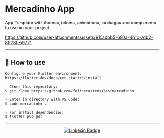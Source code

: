 # Mercadinho App

App Template with themes, tokens, animations, packages and components to use on your project.

https://github.com/user-attachments/assets/915adbb5-690a-4b1c-adb2-8ff78fe59771

---

<h2>🤔 How to use</h2>

   ```
   Configure your Flutter environment:
   https://flutter.dev/docs/get-started/install

   - Clone this repository:
   $ git clone https://github.com/felipecastrosales/mercadinho

   - Enter in directory with VS Code:
   $ code mercadinho . 

   - For install dependencies:
   $ flutter pub get
   ```

---

   <div align="center">

   [![Linkedin Badge](https://img.shields.io/badge/-Felipe%20Sales-292929?style=flat-square&logo=Linkedin&logoColor=white&link=https://www.linkedin.com/in/felipecastrosales/)](https://www.linkedin.com/in/felipecastrosales/)

   </div>